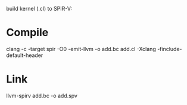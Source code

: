 
build kernel (.cl) to SPIR-V:

# Compile
clang -c -target spir -O0 -emit-llvm -o add.bc add.cl -Xclang -finclude-default-header

# Link
llvm-spirv add.bc -o add.spv
